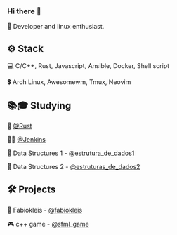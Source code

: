 ### Hi there 👋

 🙋 Developer and linux enthusiast.

<h2>⚙️ Stack</h2>

 💻 C/C++, Rust, Javascript, Ansible, Docker, Shell script
 
 💲 Arch Linux, Awesomewm, Tmux, Neovim
 <!-- [![Fabio Kleis Top Langs](https://github-readme-stats.vercel.app/api/top-langs/?username=fabiokleis&layout=compact&theme=tokyonight)](https://github.com/fabiokleis) -->
 
<h2>📚🎓 Studying</h2>

 
 🦀 [@Rust](https://doc.rust-lang.org/book/)
 
 💁‍♂️ [@Jenkins](https://www.jenkins.io/)
 
 🌱 Data Structures 1 - [@estrutura_de_dados1](https://github.com/Fabiokleis/estrutura_de_dados1)
 
 🌲 Data Structures 2 - [@estruturas_de_dados2](https://github.com/Fabiokleis/estruturas_de_dados2)

<h2>🛠️ Projects</h2>

 🐧 Fabiokleis - [@fabiokleis](https://fabiokleis.herokuapp.com)
 
 🎮 c++ game - [@sfml_game](https://github.com/fabiokleis/sfml_game)
